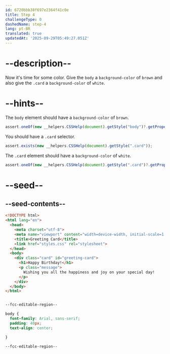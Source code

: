 ```yaml
---
id: 6720bbb38f697e2364f41c0e
title: Step 4
challengeType: 0
dashedName: step-4
lang: pt-BR
translated: true
updatedAt: '2025-09-29T05:49:27.051Z'
---
```


# --description--

Now it's time for some color. Give the `body` a `background-color` of `brown` and also give the `.card` a `background-color` of `white`.

# --hints--

The `body` element should have a `background-color` of `brown`.

```js
assert.oneOf(new __helpers.CSSHelp(document).getStyle("body")?.getPropertyValue("background-color").toUpperCase(), ["BROWN", "#A52A2A", "RGB(165, 42, 42)", "HSL(0, 59%, 41%)"]);
```

You should have a `.card` selector.

```js
assert.exists(new __helpers.CSSHelp(document).getStyle(".card"));
```

The `.card` element should have a `background-color` of `white`.

```js
assert.oneOf(new __helpers.CSSHelp(document).getStyle(".card")?.getPropertyValue("background-color").toLowerCase(), ["white", "#fff", "#ffffff", "rgb(255, 255, 255)", "hsl(0, 0%, 100%)"]);
```

# --seed--

## --seed-contents--

```html
<!DOCTYPE html>
<html lang="en">
  <head>
    <meta charset="utf-8">
    <meta name="viewport" content="width=device-width, initial-scale=1.0">
    <title>Greeting Card</title>
    <link href="styles.css" rel="stylesheet">
  </head>
  <body>
    <div class="card" id="greeting-card">
      <h1>Happy Birthday!</h1>
      <p class="message">
        Wishing you all the happiness and joy on your special day!
      </p>
  	</div>
  </body>
</html>

```

```css

--fcc-editable-region--

body {
  font-family: Arial, sans-serif;
  padding: 40px;
  text-align: center;

}

--fcc-editable-region--

```

